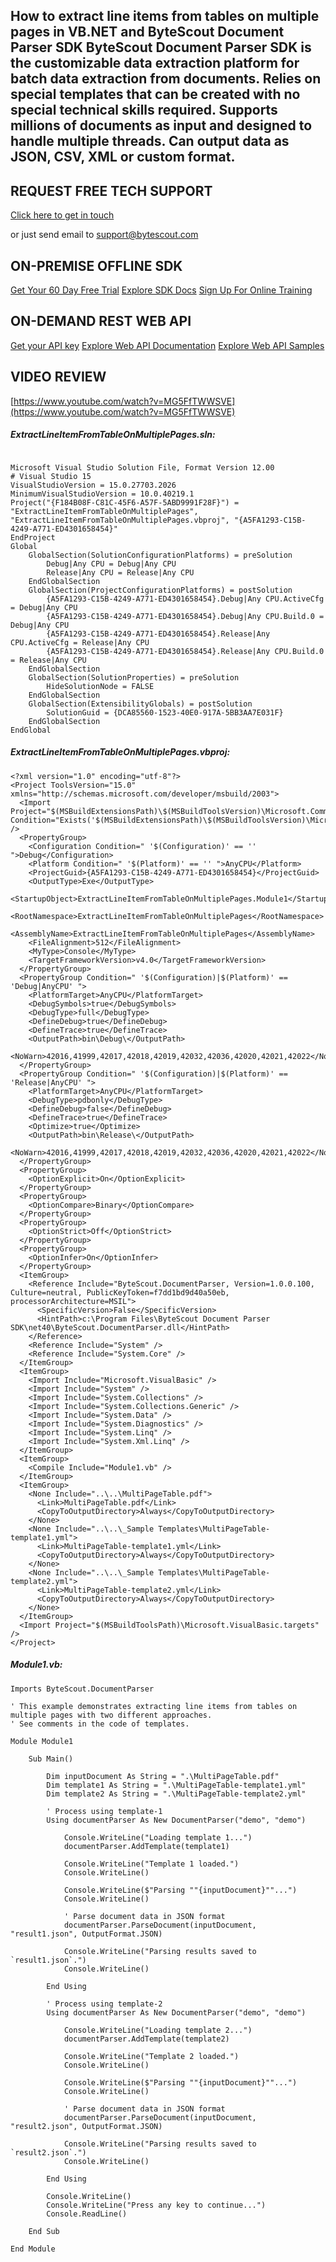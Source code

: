 ## How to extract line items from tables on multiple pages in VB.NET and ByteScout Document Parser SDK ByteScout Document Parser SDK is the customizable data extraction platform for batch data extraction from documents. Relies on special templates that can be created with no special technical skills required. Supports millions of documents as input and designed to handle multiple threads. Can output data as JSON, CSV, XML or custom format.

## REQUEST FREE TECH SUPPORT

[Click here to get in touch](https://bytescout.zendesk.com/hc/en-us/requests/new?subject=ByteScout%20Document%20Parser%20SDK%20Question)

or just send email to [support@bytescout.com](mailto:support@bytescout.com?subject=ByteScout%20Document%20Parser%20SDK%20Question) 

## ON-PREMISE OFFLINE SDK 

[Get Your 60 Day Free Trial](https://bytescout.com/download/web-installer?utm_source=github-readme)
[Explore SDK Docs](https://bytescout.com/documentation/index.html?utm_source=github-readme)
[Sign Up For Online Training](https://academy.bytescout.com/)


## ON-DEMAND REST WEB API

[Get your API key](https://pdf.co/documentation/api?utm_source=github-readme)
[Explore Web API Documentation](https://pdf.co/documentation/api?utm_source=github-readme)
[Explore Web API Samples](https://github.com/bytescout/ByteScout-SDK-SourceCode/tree/master/PDF.co%20Web%20API)

## VIDEO REVIEW

[https://www.youtube.com/watch?v=MG5FfTWWSVE](https://www.youtube.com/watch?v=MG5FfTWWSVE)




<!-- code block begin -->

##### **ExtractLineItemFromTableOnMultiplePages.sln:**
    
```

Microsoft Visual Studio Solution File, Format Version 12.00
# Visual Studio 15
VisualStudioVersion = 15.0.27703.2026
MinimumVisualStudioVersion = 10.0.40219.1
Project("{F184B08F-C81C-45F6-A57F-5ABD9991F28F}") = "ExtractLineItemFromTableOnMultiplePages", "ExtractLineItemFromTableOnMultiplePages.vbproj", "{A5FA1293-C15B-4249-A771-ED4301658454}"
EndProject
Global
	GlobalSection(SolutionConfigurationPlatforms) = preSolution
		Debug|Any CPU = Debug|Any CPU
		Release|Any CPU = Release|Any CPU
	EndGlobalSection
	GlobalSection(ProjectConfigurationPlatforms) = postSolution
		{A5FA1293-C15B-4249-A771-ED4301658454}.Debug|Any CPU.ActiveCfg = Debug|Any CPU
		{A5FA1293-C15B-4249-A771-ED4301658454}.Debug|Any CPU.Build.0 = Debug|Any CPU
		{A5FA1293-C15B-4249-A771-ED4301658454}.Release|Any CPU.ActiveCfg = Release|Any CPU
		{A5FA1293-C15B-4249-A771-ED4301658454}.Release|Any CPU.Build.0 = Release|Any CPU
	EndGlobalSection
	GlobalSection(SolutionProperties) = preSolution
		HideSolutionNode = FALSE
	EndGlobalSection
	GlobalSection(ExtensibilityGlobals) = postSolution
		SolutionGuid = {DCA85560-1523-40E0-917A-5BB3AA7E031F}
	EndGlobalSection
EndGlobal

```

<!-- code block end -->    

<!-- code block begin -->

##### **ExtractLineItemFromTableOnMultiplePages.vbproj:**
    
```
<?xml version="1.0" encoding="utf-8"?>
<Project ToolsVersion="15.0" xmlns="http://schemas.microsoft.com/developer/msbuild/2003">
  <Import Project="$(MSBuildExtensionsPath)\$(MSBuildToolsVersion)\Microsoft.Common.props" Condition="Exists('$(MSBuildExtensionsPath)\$(MSBuildToolsVersion)\Microsoft.Common.props')" />
  <PropertyGroup>
    <Configuration Condition=" '$(Configuration)' == '' ">Debug</Configuration>
    <Platform Condition=" '$(Platform)' == '' ">AnyCPU</Platform>
    <ProjectGuid>{A5FA1293-C15B-4249-A771-ED4301658454}</ProjectGuid>
    <OutputType>Exe</OutputType>
    <StartupObject>ExtractLineItemFromTableOnMultiplePages.Module1</StartupObject>
    <RootNamespace>ExtractLineItemFromTableOnMultiplePages</RootNamespace>
    <AssemblyName>ExtractLineItemFromTableOnMultiplePages</AssemblyName>
    <FileAlignment>512</FileAlignment>
    <MyType>Console</MyType>
    <TargetFrameworkVersion>v4.0</TargetFrameworkVersion>
  </PropertyGroup>
  <PropertyGroup Condition=" '$(Configuration)|$(Platform)' == 'Debug|AnyCPU' ">
    <PlatformTarget>AnyCPU</PlatformTarget>
    <DebugSymbols>true</DebugSymbols>
    <DebugType>full</DebugType>
    <DefineDebug>true</DefineDebug>
    <DefineTrace>true</DefineTrace>
    <OutputPath>bin\Debug\</OutputPath>
    <NoWarn>42016,41999,42017,42018,42019,42032,42036,42020,42021,42022</NoWarn>
  </PropertyGroup>
  <PropertyGroup Condition=" '$(Configuration)|$(Platform)' == 'Release|AnyCPU' ">
    <PlatformTarget>AnyCPU</PlatformTarget>
    <DebugType>pdbonly</DebugType>
    <DefineDebug>false</DefineDebug>
    <DefineTrace>true</DefineTrace>
    <Optimize>true</Optimize>
    <OutputPath>bin\Release\</OutputPath>
    <NoWarn>42016,41999,42017,42018,42019,42032,42036,42020,42021,42022</NoWarn>
  </PropertyGroup>
  <PropertyGroup>
    <OptionExplicit>On</OptionExplicit>
  </PropertyGroup>
  <PropertyGroup>
    <OptionCompare>Binary</OptionCompare>
  </PropertyGroup>
  <PropertyGroup>
    <OptionStrict>Off</OptionStrict>
  </PropertyGroup>
  <PropertyGroup>
    <OptionInfer>On</OptionInfer>
  </PropertyGroup>
  <ItemGroup>
    <Reference Include="ByteScout.DocumentParser, Version=1.0.0.100, Culture=neutral, PublicKeyToken=f7dd1bd9d40a50eb, processorArchitecture=MSIL">
      <SpecificVersion>False</SpecificVersion>
      <HintPath>c:\Program Files\ByteScout Document Parser SDK\net40\ByteScout.DocumentParser.dll</HintPath>
    </Reference>
    <Reference Include="System" />
    <Reference Include="System.Core" />
  </ItemGroup>
  <ItemGroup>
    <Import Include="Microsoft.VisualBasic" />
    <Import Include="System" />
    <Import Include="System.Collections" />
    <Import Include="System.Collections.Generic" />
    <Import Include="System.Data" />
    <Import Include="System.Diagnostics" />
    <Import Include="System.Linq" />
    <Import Include="System.Xml.Linq" />
  </ItemGroup>
  <ItemGroup>
    <Compile Include="Module1.vb" />
  </ItemGroup>
  <ItemGroup>
    <None Include="..\..\MultiPageTable.pdf">
      <Link>MultiPageTable.pdf</Link>
      <CopyToOutputDirectory>Always</CopyToOutputDirectory>
    </None>
    <None Include="..\..\_Sample Templates\MultiPageTable-template1.yml">
      <Link>MultiPageTable-template1.yml</Link>
      <CopyToOutputDirectory>Always</CopyToOutputDirectory>
    </None>
    <None Include="..\..\_Sample Templates\MultiPageTable-template2.yml">
      <Link>MultiPageTable-template2.yml</Link>
      <CopyToOutputDirectory>Always</CopyToOutputDirectory>
    </None>
  </ItemGroup>
  <Import Project="$(MSBuildToolsPath)\Microsoft.VisualBasic.targets" />
</Project>
```

<!-- code block end -->    

<!-- code block begin -->

##### **Module1.vb:**
    
```
Imports ByteScout.DocumentParser

' This example demonstrates extracting line items from tables on multiple pages with two different approaches.
' See comments in the code of templates.

Module Module1

    Sub Main()

        Dim inputDocument As String = ".\MultiPageTable.pdf"
        Dim template1 As String = ".\MultiPageTable-template1.yml"
        Dim template2 As String = ".\MultiPageTable-template2.yml"

        ' Process using template-1
        Using documentParser As New DocumentParser("demo", "demo")

            Console.WriteLine("Loading template 1...")
            documentParser.AddTemplate(template1)

            Console.WriteLine("Template 1 loaded.")
            Console.WriteLine()

            Console.WriteLine($"Parsing ""{inputDocument}""...")
            Console.WriteLine()

            ' Parse document data in JSON format
            documentParser.ParseDocument(inputDocument, "result1.json", OutputFormat.JSON)
            
            Console.WriteLine("Parsing results saved to `result1.json`.")
            Console.WriteLine()

        End Using

        ' Process using template-2
        Using documentParser As New DocumentParser("demo", "demo")

            Console.WriteLine("Loading template 2...")
            documentParser.AddTemplate(template2)

            Console.WriteLine("Template 2 loaded.")
            Console.WriteLine()

            Console.WriteLine($"Parsing ""{inputDocument}""...")
            Console.WriteLine()

            ' Parse document data in JSON format
            documentParser.ParseDocument(inputDocument, "result2.json", OutputFormat.JSON)
            
            Console.WriteLine("Parsing results saved to `result2.json`.")
            Console.WriteLine()

        End Using

        Console.WriteLine()
        Console.WriteLine("Press any key to continue...")
        Console.ReadLine()

    End Sub

End Module

```

<!-- code block end -->